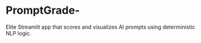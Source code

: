 # PromptGrade-
Elite Streamlit app that scores and visualizes AI prompts using deterministic NLP logic.
